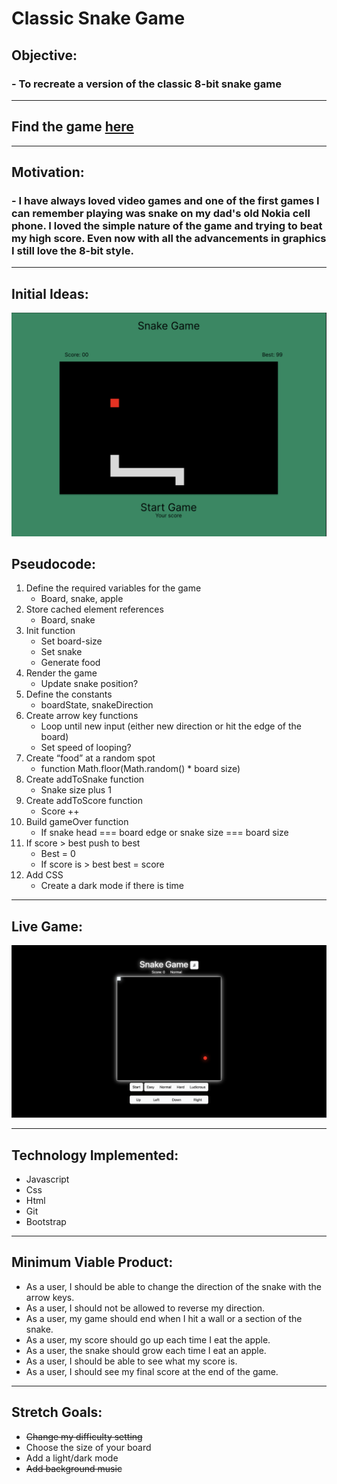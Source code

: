 # Classic Snake Game

## Objective:
### - To recreate a version of the classic 8-bit snake game
---


## Find the game [here](https://classic-snake-game-ga.netlify.app/)

---

## Motivation:

### - I have always loved video games and one of the first games I can remember playing was snake on my dad's old Nokia cell phone. I loved the simple nature of the game and trying to beat my high score. Even now with all the advancements in graphics I still love the 8-bit style.

---
## Initial Ideas:
![Wireframe](assests/snake-game-wireframe.png)

## Pseudocode:
1. Define the required variables for the game 
    - Board, snake, apple
2. Store cached element references 
   - Board, snake
3. Init function
   - Set board-size
   - Set snake
   - Generate food
4. Render the game
   - Update snake position?
5. Define the constants
   - boardState, snakeDirection	
6. Create arrow key functions
   - Loop until new input (either new direction or hit the edge of the board)
   - Set speed of looping?
7. Create “food” at a random spot   
   - function Math.floor(Math.random() * board size)
8. Create addToSnake function
   - Snake size plus 1
9. Create addToScore function
   - Score ++
10. Build gameOver function
    - If snake head === board edge or snake size === board size
11. If score > best push to best
    - Best = 0
    - If score is > best  best = score
12. Add CSS
    - Create a dark mode if there is time

---

## Live Game:

![Live Game Board](assests/Snake-game.png)

---

## Technology Implemented:

- Javascript
- Css
- Html
- Git
- Bootstrap

---

## Minimum Viable Product:

- As a user, I should be able to change the direction of the snake with the arrow keys.
- As a user, I should not be allowed to reverse my direction.
- As a user, my game should end when I hit a wall or a section of the snake.
- As a user, my score should go up each time I eat the apple.
- As a user, the snake should grow each time I eat an apple.
- As a user, I should be able to see what my score is.
- As a user, I should see my final score at the end of the game.

---

## Stretch Goals:

- ~~Change my difficulty setting~~ 
- Choose the size of your board
- Add a light/dark mode
- ~~Add background music~~
